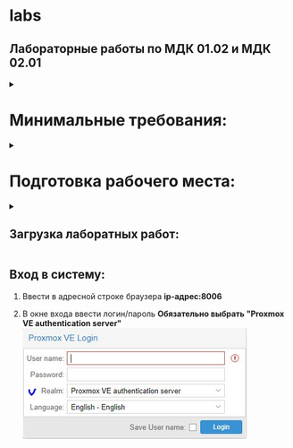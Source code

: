 # labs
## Лабораторные работы по МДК 01.02 и МДК 02.01

<details>
<summary>

# Минимальные требования:

</summary>

ЦП: 6 ядер/потоков  
ОП: 12Гб  
VirtualBox: не ниже 7.0  

</details>
<details>
<summary>

# Подготовка рабочего места:
</summary>

##### Для выполнения лабораторных работ необходимо установить и настроить стенд по следующей инструкции:

1. Скачать с яндекс диска готовую виртуальную машину Proxmox с заранее настроеным шаблонами машин в **отдельный каталог**. [образ машины PVE](https://disk.yandex.ru/d/q0ysZKEVqhy2xA)

2. Установить Virtual Box. Скачать можно с [официального сайта](https://www.virtualbox.org/wiki/Downloads).

3. В Virtual Box выбрать **добавить** машину и указать путь до каталога, где распоалагается скачанная машина **см.п.1**.

## Дома - запустить машину и перейти к пункту 5
## В аудитории: 

4. Сделать клон машины с именем студента

5. Зайти на виртуальную машину (логин:пароль root:toor) и в файле __/etc/network/interfaces__ изменить ip-адрес и адрес шлюза на:
    #### В аудитории использовать IP-адрес:

    |3са1|3са2 |
    |---|------|
    |IP - 192.168.100.1xx|IP -192.168.100.2xx |
    |gateway - 192.168.100.1|gateway - 192.168.100.1|

    где **хх** - номер компьютера  
    #### Дома можно использовать любой свободный адрес.  
6. Перезагрузить сеть командой __systemctl restart networking__
</details>
<details>
<summary>

## Загрузка лаборатных работ:
</summary>

### Для загрузки лабораторных работ используется система доставки git. Инструкция:

1. Зайти на виртуальной машине PVE в каталог /root и выполнить следующие команды:
    1. rm -rf labs
    2. git clone https://github.com/aleti000/labs.git //скачивание лабораторных работ
    3. Зайти в каталог /root/labs/mdk01.02 или /root/labs/mdk01.02 и выполнить скрипт развертывания лабораторной работы 
    
    **Для МДК01.02 имена скриптов начинаются с net_номер_работы.sh, для МДК 02.01 с adm_номер_работы.sh**  
    __После окончания работы скрипт выведет логин и пароль для подключения__    
    __Пример развертывания 1 лабораторной работы по МДК01.02:__   
     `bash /root/labs/mdk01.02/net1.sh`  
    __Пример развертывания 1 лабораторной работы по МДК02.01:__    
    `bash /root/labs/mdk02.01/adm1.sh`   

### Для обновления/доставки новых лабораторных работ:

   #### Зайти в каталог /root/labs и выполнить команду git pull

</details>

## Вход в систему:

1. Ввести в адресной строке браузера __ip-адрес:8006__

2. В окне входа ввести логин/пароль **Обязательно выбрать "Proxmox VE authentication server"**  
![Getting Started](images/PVE.jpg)